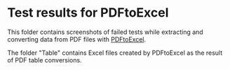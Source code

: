 Test results for PDFtoExcel
===========================

This folder contains screenshots of failed tests while extracting and converting data from PDF files with [PDFtoExcel](http://www.pdftoexcel.net/).

The folder "Table" contains Excel files created by PDFtoExcel as the result of PDF table conversions.